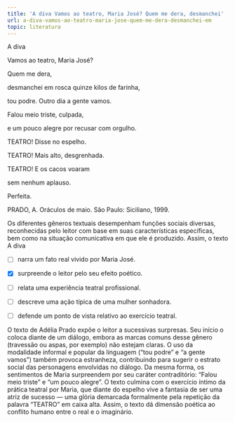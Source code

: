 ```yaml
---
title: 'A diva Vamos ao teatro, Maria José? Quem me dera, desmanchei'
url: a-diva-vamos-ao-teatro-maria-jose-quem-me-dera-desmanchei-em
topic: literatura
---
```



A diva

Vamos ao teatro, Maria José?

Quem me dera,

desmanchei em rosca quinze kilos de farinha,

tou podre. Outro dia a gente vamos.

Falou meio triste, culpada,

e um pouco alegre por recusar com orgulho.

TEATRO! Disse no espelho.

TEATRO! Mais alto, desgrenhada.

TEATRO! E os cacos voaram

sem nenhum aplauso.

Perfeita.

PRADO, A. Oráculos de maio. São Paulo: Siciliano, 1999.

Os diferentes gêneros textuais desempenham funções sociais diversas, reconhecidas pelo leitor com base em suas características específicas, bem como na situação comunicativa em que ele é produzido. Assim, o texto A diva



- [ ] narra um fato real vivido por Maria José.
- [x] surpreende o leitor pelo seu efeito poético.
- [ ] relata uma experiência teatral profissional.
- [ ] descreve uma ação típica de uma mulher sonhadora.
- [ ] defende um ponto de vista relativo ao exercício teatral.


O texto de Adélia Prado expõe o leitor a sucessivas surpresas. Seu início o coloca diante de um diálogo, embora as marcas comuns desse gênero (travessão ou aspas, por exemplo) não estejam claras. O uso da modalidade informal e popular da linguagem (“tou podre” e “a gente vamos”) também provoca estranheza, contribuindo para sugerir o estrato social das personagens envolvidas no diálogo. Da mesma forma, os sentimentos de Maria surpreendem por seu caráter contraditório: “Falou meio triste” e “um pouco alegre”. O texto culmina com o exercício íntimo da prática teatral por Maria, que diante do espelho vive a fantasia de ser uma atriz de sucesso — uma glória demarcada formalmente pela repetição da palavra “TEATRO” em caixa alta. Assim, o texto dá dimensão poética ao conflito humano entre o real e o imaginário.
